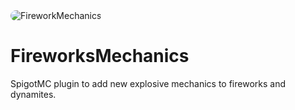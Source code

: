 <img style="border-radius: 10px;" src="https://imgur.com/Un7Ennk.png" alt="FireworkMechanics" />

# FireworksMechanics
SpigotMC plugin to add new explosive mechanics to fireworks and dynamites.
